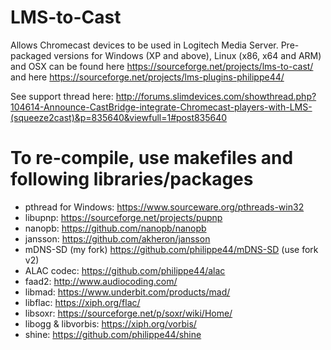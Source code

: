 # LMS-to-Cast

Allows Chromecast devices to be used in Logitech Media Server.
Pre-packaged versions for Windows (XP and above), Linux (x86, x64 and ARM) and OSX can be found here https://sourceforge.net/projects/lms-to-cast/ and here https://sourceforge.net/projects/lms-plugins-philippe44/

See support thread here: http://forums.slimdevices.com/showthread.php?104614-Announce-CastBridge-integrate-Chromecast-players-with-LMS-(squeeze2cast)&p=835640&viewfull=1#post835640

# To re-compile, use makefiles and following libraries/packages
 - pthread for Windows: https://www.sourceware.org/pthreads-win32
 - libupnp: https://sourceforge.net/projects/pupnp
 - nanopb: https://github.com/nanopb/nanopb
 - jansson: https://github.com/akheron/jansson
 - mDNS-SD (my fork) https://github.com/philippe44/mDNS-SD (use fork v2)
 - ALAC codec: https://github.com/philippe44/alac
 - faad2: http://www.audiocoding.com/
 - libmad: https://www.underbit.com/products/mad/
 - libflac: https://xiph.org/flac/
 - libsoxr: https://sourceforge.net/p/soxr/wiki/Home/
 - libogg & libvorbis: https://xiph.org/vorbis/
 - shine: https://github.com/philippe44/shine

